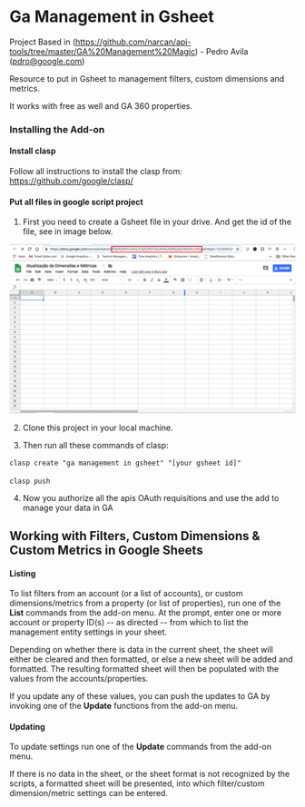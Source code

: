 # Ga Management in Gsheet

Project Based in (https://github.com/narcan/api-tools/tree/master/GA%20Management%20Magic) - Pedro Avila (pdro@google.com)

Resource to put in Gsheet to management filters, custom dimensions and metrics.

It works with free as well and GA 360 properties.

### Installing the Add-on

#### Install clasp

Follow all instructions to install the clasp from: https://github.com/google/clasp/

#### Put all files in google script project

1. First you need to create a Gsheet file in your drive. And get the id of the file, see in image below.

![alt text](images/id_gsheet.png "Gsheet file id")

2. Clone this project in your local machine.

3. Then run all these commands of clasp:

```
clasp create "ga management in gsheet" "[your gsheet id]"

clasp push

```

4. Now you authorize all the apis OAuth requisitions and use the add to manage your data in GA


## Working with Filters, Custom Dimensions & Custom Metrics in Google Sheets

#### Listing

To list filters from an account (or a list of accounts), or custom dimensions/metrics from a property (or list of properties), run one of the __List__ commands from the add-on menu. At the prompt, enter one or more account or property ID(s) -- as directed -- from which to list the management entity settings in your sheet.

Depending on whether there is data in the current sheet, the sheet will either be cleared and then formatted, or else a new sheet will be added and formatted. The resulting formatted sheet will then be populated with the values from the accounts/properties.

If you update any of these values, you can push the updates to GA by invoking one of the __Update__ functions from the add-on menu.

#### Updating

To update settings run one of the __Update__ commands from the add-on menu.

If there is no data in the sheet, or the sheet format is not recognized by the scripts, a formatted sheet will be presented, into which filter/custom dimension/metric settings can be entered.
